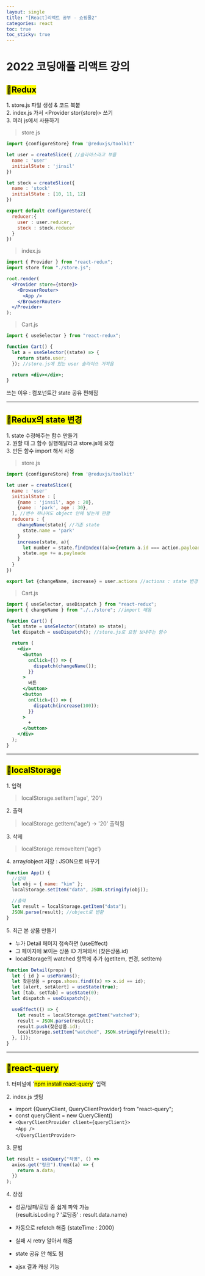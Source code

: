 ```yaml
---
layout: single
title: "[React]리액트 공부 - 쇼핑몰2"
categories: react
toc: true
toc_sticky: true
---
```


# 2022 코딩애플 리액트 강의

## <mark class="pink"> 📂Redux </mark>

1\. store.js 파일 생성 & 코드 복붙  
2\. index.js 가서 <Provider stor{store}> 쓰기  
3\. 여러 js에서 사용하기

> store.js

```jsx
import {configureStore} from '@reduxjs/toolkit'

let user = createSlice({ //슬라이스라고 부름
  name : 'user'
  initialState : 'jinsil'
})

let stock = createSlice({
  name : 'stock'
  initialState : [10, 11, 12]
})

export default configureStore({
  reducer:{
    user : user.reducer,
    stock : stock.reducer
  }
})
```

> index.js

```jsx
import { Provider } from "react-redux";
import store from "./store.js";

root.render(
  <Provider store={store}>
    <BrowserRouter>
      <App />
    </BrowserRouter>
  </Provider>
);
```

> Cart.js

```jsx
import { useSelector } from "react-redux";

function Cart() {
  let a = useSelector((state) => {
    return state.user;
  }); //store.js에 있는 user 슬라이스 가져옴

  return <div></div>;
}
```

쓰는 이유 : 컴포넌트간 state 공유 편해짐

---

## <mark class="pink"> 📂Redux의 state 변경</mark>

1\. state 수정해주는 함수 만들기  
2\. 원할 때 그 함수 실행해달라고 store.js에 요청  
3\. 만든 함수 import 해서 사용

> store.js

```jsx
import {configureStore} from '@reduxjs/toolkit'

let user = createSlice({
  name : 'user'
  initialState : [
    {name : 'jinsil', age : 20},
    {name : 'park', age : 30},
  ], //변수 하나여도 object 안에 넣는게 편함
  reducers : {
    changeName(state){ //기존 state
      state.name = 'park'
    }
    increase(state, a){
      let number = state.findIndex((a)=>{return a.id === action.payload})
      state.age += a.payloade
    }
  }
})

export let {changeName, increase} = user.actions //actions : state 변경 함수들
```

> Cart.js

```jsx
import { useSelector, useDispatch } from "react-redux";
import { changeName } from "./../store"; //import 해옴

function Cart() {
  let state = useSelector((state) => state);
  let dispatch = useDispatch(); //store.js로 요청 보내주는 함수

  return (
    <div>
      <button
        onClick={() => {
          dispatch(changeName());
        }}
      >
        버튼
      </button>
      <button
        onClick={() => {
          dispatch(increase(100));
        }}
      >
        +
      </button>
    </div>
  );
}
```

---

## <mark class="pink"> 📂localStorage </mark>

1\. 입력

> localStorage.setItem('age', '20')

2\. 출력

> localStorage.getItem('age') → '20' 출력됨

3\. 삭제

> localStorage.removeItem('age')

4\. array/object 저장 : JSON으로 바꾸기

```jsx
function App() {
  //입력
  let obj = { name: "kim" };
  localStorage.setItem("data", JSON.stringify(obj));

  //출력
  let result = localStorage.getItem("data");
  JSON.parse(result); //object로 변환
}
```

5\. 최근 본 상품 만들기

- 누가 Detail 페이지 접속하면 (useEffect)
- 그 페이지에 보이는 상품 ID 가져와서 (찾은상품.id)
- localStorage의 watched 항목에 추가 (getItem, 변경, setItem)

```jsx
function Detail(props) {
  let { id } = useParams();
  let 찾은상품 = props.shoes.find((x) => x.id == id);
  let [alert, setAlert] = useState(true);
  let [tab, setTab] = useState(0);
  let dispatch = useDispatch();

  useEffect(() => {
    let result = localStorage.getItem("watched");
    result = JSON.parse(result);
    result.push(찾은상품.id);
    localStorage.setItem("watched", JSON.stringify(result));
  }, []);
}
```

---

## <mark class="pink"> 📂react-query </mark>

1\. 터미널에 '<mark class="yellow">npm install react-query</mark>' 입력

2\. index.js 셋팅

- import {QueryClient, QueryClientProvider} from "react-query";
- const queryClient = new QueryClient()
- `<QueryClientProvider client={queryClient}>`  
   `<App />`  
  `</QueryClientProvider>`

3\. 문법

```jsx
let result = useQuery("작명", () =>
  axios.get("링크").then((a) => {
    return a.data;
  })
);
```

4\. 장점

- 성공/실패/로딩 중 쉽게 파악 가능  
  {result.isLoding ? '로딩중' : result.data.name}

- 자동으로 refetch 해줌
  {stateTime : 2000}

- 실패 시 retry 알아서 해줌

- state 공유 안 해도 됨

- ajsx 결과 캐싱 기능
